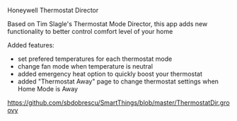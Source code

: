 Honeywell Thermostat Director

Based on Tim Slagle's Thermostat Mode Director, this app adds new functionality to better control comfort level of your home  

Added features:
- set prefered temperatures for each thermostat mode 
- change fan mode when temperature is neutral
- added emergency heat option to quickly boost your thermostat 
- added "Thermostat Away" page to change thermostat settings when Home Mode is Away 


https://github.com/sbdobrescu/SmartThings/blob/master/ThermostatDir.groovy
